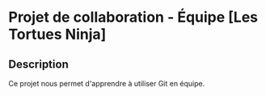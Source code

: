 # Projet de collaboration - Équipe [Les Tortues Ninja]

## Description

Ce projet nous permet d'apprendre à utiliser Git en équipe.
